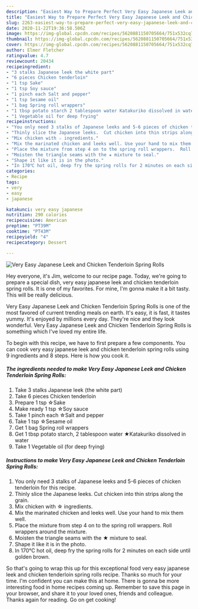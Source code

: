 ```yaml
---
description: "Easiest Way to Prepare Perfect Very Easy Japanese Leek and Chicken Tenderloin Spring Rolls"
title: "Easiest Way to Prepare Perfect Very Easy Japanese Leek and Chicken Tenderloin Spring Rolls"
slug: 2263-easiest-way-to-prepare-perfect-very-easy-japanese-leek-and-chicken-tenderloin-spring-rolls
date: 2020-11-22T19:36:58.506Z
image: https://img-global.cpcdn.com/recipes/5620881150705664/751x532cq70/very-easy-japanese-leek-and-chicken-tenderloin-spring-rolls-recipe-main-photo.jpg
thumbnail: https://img-global.cpcdn.com/recipes/5620881150705664/751x532cq70/very-easy-japanese-leek-and-chicken-tenderloin-spring-rolls-recipe-main-photo.jpg
cover: https://img-global.cpcdn.com/recipes/5620881150705664/751x532cq70/very-easy-japanese-leek-and-chicken-tenderloin-spring-rolls-recipe-main-photo.jpg
author: Elmer Fletcher
ratingvalue: 4.7
reviewcount: 20434
recipeingredient:
- "3 stalks Japanese leek the white part"
- "6 pieces Chicken tenderloin"
- "1 tsp Sake"
- "1 tsp Soy sauce"
- "1 pinch each Salt and pepper"
- "1 tsp Sesame oil"
- "1 bag Spring roll wrappers"
- "1 tbsp potato starch 2 tablespoon water Katakuriko dissolved in water"
- "1 Vegetable oil for deep frying"
recipeinstructions:
- "You only need 3 stalks of Japanese leeks and 5-6 pieces of chicken tenderloin for this recipe."
- "Thinly slice the Japanese leeks.  Cut chicken into thin strips along the grain."
- "Mix chicken with ☆ ingredients."
- "Mix the marinated chicken and leeks well. Use your hand to mix them well."
- "Place the mixture from step 4 on to the spring roll wrappers.  Roll wrappers around the mixture."
- "Moisten the triangle seams with the ★ mixture to seal."
- "Shape it like it is in the photo."
- "In 170℃ hot oil, deep fry the spring rolls for 2 minutes on each side until golden brown."
categories:
- Recipe
tags:
- very
- easy
- japanese

katakunci: very easy japanese 
nutrition: 290 calories
recipecuisine: American
preptime: "PT39M"
cooktime: "PT43M"
recipeyield: "4"
recipecategory: Dessert

---
```



![Very Easy Japanese Leek and Chicken Tenderloin Spring Rolls](https://img-global.cpcdn.com/recipes/5620881150705664/751x532cq70/very-easy-japanese-leek-and-chicken-tenderloin-spring-rolls-recipe-main-photo.jpg)

Hey everyone, it's Jim, welcome to our recipe page. Today, we're going to prepare a special dish, very easy japanese leek and chicken tenderloin spring rolls. It is one of my favorites. For mine, I'm gonna make it a bit tasty. This will be really delicious.

Very Easy Japanese Leek and Chicken Tenderloin Spring Rolls is one of the most favored of current trending meals on earth. It's easy, it is fast, it tastes yummy. It's enjoyed by millions every day. They're nice and they look wonderful. Very Easy Japanese Leek and Chicken Tenderloin Spring Rolls is something which I've loved my entire life.




To begin with this recipe, we have to first prepare a few components. You can cook very easy japanese leek and chicken tenderloin spring rolls using 9 ingredients and 8 steps. Here is how you cook it.

<!--inarticleads1-->

##### The ingredients needed to make Very Easy Japanese Leek and Chicken Tenderloin Spring Rolls:

1. Take 3 stalks Japanese leek (the white part)
1. Take 6 pieces Chicken tenderloin
1. Prepare 1 tsp ☆Sake
1. Make ready 1 tsp ☆Soy sauce
1. Take 1 pinch each ☆Salt and pepper
1. Take 1 tsp ☆Sesame oil
1. Get 1 bag Spring roll wrappers
1. Get 1 tbsp potato starch, 2 tablespoon water ★Katakuriko dissolved in water
1. Take 1 Vegetable oil (for deep frying)




<!--inarticleads2-->

##### Instructions to make Very Easy Japanese Leek and Chicken Tenderloin Spring Rolls:

1. You only need 3 stalks of Japanese leeks and 5-6 pieces of chicken tenderloin for this recipe.
1. Thinly slice the Japanese leeks.  Cut chicken into thin strips along the grain.
1. Mix chicken with ☆ ingredients.
1. Mix the marinated chicken and leeks well. Use your hand to mix them well.
1. Place the mixture from step 4 on to the spring roll wrappers.  Roll wrappers around the mixture.
1. Moisten the triangle seams with the ★ mixture to seal.
1. Shape it like it is in the photo.
1. In 170℃ hot oil, deep fry the spring rolls for 2 minutes on each side until golden brown.




So that's going to wrap this up for this exceptional food very easy japanese leek and chicken tenderloin spring rolls recipe. Thanks so much for your time. I'm confident you can make this at home. There is gonna be more interesting food in home recipes coming up. Remember to save this page in your browser, and share it to your loved ones, friends and colleague. Thanks again for reading. Go on get cooking!
